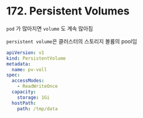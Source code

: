 # 172. Persistent Volumes

`pod` 가 많아지면 `volume` 도 계속 많아짐

`persistent volume`은 클러스터의 스토리지 볼륨의 pool임

```yaml
apiVersion: v1
kind: PersistentVolume
metadata:
  name: pv-voll
spec:
  accessModes:
    - ReadWriteOnce
  capacity:
    storage: 1Gi
  hostPath:
    path: /tmp/data
```
